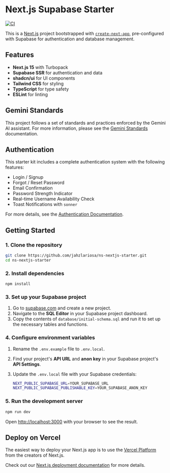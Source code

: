 # Next.js Supabase Starter

[![CI](https://github.com/jahzlariosa/ns-nextjs-starter/actions/workflows/ci.yml/badge.svg)](https://github.com/jahzlariosa/ns-nextjs-starter/actions/workflows/ci.yml)

This is a [Next.js](https://nextjs.org) project bootstrapped with [`create-next-app`](https://nextjs.org/docs/app/api-reference/cli/create-next-app), pre-configured with Supabase for authentication and database management.

## Features

*   **Next.js 15** with Turbopack
*   **Supabase SSR** for authentication and data
*   **shadcn/ui** for UI components
*   **Tailwind CSS** for styling
*   **TypeScript** for type safety
*   **ESLint** for linting

## Gemini Standards

This project follows a set of standards and practices enforced by the Gemini AI assistant. For more information, please see the [Gemini Standards](GEMINI.md) documentation.

## Authentication

This starter kit includes a complete authentication system with the following features:

*   Login / Signup
*   Forgot / Reset Password
*   Email Confirmation
*   Password Strength Indicator
*   Real-time Username Availability Check
*   Toast Notifications with `sonner`

For more details, see the [Authentication Documentation](./docs/authentication.md).

## Getting Started

### 1. Clone the repository

```bash
git clone https://github.com/jahzlariosa/ns-nextjs-starter.git
cd ns-nextjs-starter
```

### 2. Install dependencies

```bash
npm install
```

### 3. Set up your Supabase project

1.  Go to [supabase.com](https://supabase.com) and create a new project.
2.  Navigate to the **SQL Editor** in your Supabase project dashboard.
3.  Copy the contents of `database/initial-schema.sql` and run it to set up the necessary tables and functions.

### 4. Configure environment variables

1.  Rename the `.env.example` file to `.env.local`.
2.  Find your project's **API URL** and **anon key** in your Supabase project's **API Settings**.
3.  Update the `.env.local` file with your Supabase credentials:

    ```bash
    NEXT_PUBLIC_SUPABASE_URL=YOUR_SUPABASE_URL
    NEXT_PUBLIC_SUPABASE_PUBLISHABLE_KEY=YOUR_SUPABASE_ANON_KEY
    ```

### 5. Run the development server

```bash
npm run dev
```

Open [http://localhost:3000](http://localhost:3000) with your browser to see the result.

## Deploy on Vercel

The easiest way to deploy your Next.js app is to use the [Vercel Platform](https://vercel.com/new?utm_medium=default-template&filter=next.js&utm_source=create-next-app&utm_campaign=create-next-app-readme) from the creators of Next.js.

Check out our [Next.js deployment documentation](https://nextjs.org/docs/app/building-your-application/deploying) for more details.
